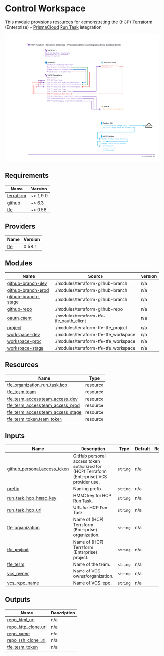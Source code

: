 # Control Workspace

This module provisions resources for demonstrating the (HCP) [Terraform](https://terraform.io) (Enterprise) - [PrismaCloud](https://www.paloaltonetworks.com/prisma/cloud) [Run Task](https://docs.prismacloud.io/en/enterprise-edition/content-collections/application-security/get-started/connect-code-and-build-providers/ci-cd-runs/add-terraform-run-tasks) integration.

![Buildout overview](control.png?raw=true)

<!-- BEGIN_TF_DOCS -->
## Requirements

| Name | Version |
|------|---------|
| <a name="requirement_terraform"></a> [terraform](#requirement\_terraform) | ~> 1.9.0 |
| <a name="requirement_github"></a> [github](#requirement\_github) | ~> 6.3 |
| <a name="requirement_tfe"></a> [tfe](#requirement\_tfe) | ~> 0.58 |

## Providers

| Name | Version |
|------|---------|
| <a name="provider_tfe"></a> [tfe](#provider\_tfe) | 0.58.1 |

## Modules

| Name | Source | Version |
|------|--------|---------|
| <a name="module_github-branch-dev"></a> [github-branch-dev](#module\_github-branch-dev) | ./modules/terraform-github-branch | n/a |
| <a name="module_github-branch-prod"></a> [github-branch-prod](#module\_github-branch-prod) | ./modules/terraform-github-branch | n/a |
| <a name="module_github-branch-stage"></a> [github-branch-stage](#module\_github-branch-stage) | ./modules/terraform-github-branch | n/a |
| <a name="module_github-repo"></a> [github-repo](#module\_github-repo) | ./modules/terraform-github-repo | n/a |
| <a name="module_oauth_client"></a> [oauth\_client](#module\_oauth\_client) | ./modules/terraform-tfe-tfe_oauth_client | n/a |
| <a name="module_project"></a> [project](#module\_project) | ./modules/terraform-tfe-tfe_project | n/a |
| <a name="module_workspace-dev"></a> [workspace-dev](#module\_workspace-dev) | ./modules/terraform-tfe-tfe_workspace | n/a |
| <a name="module_workspace-prod"></a> [workspace-prod](#module\_workspace-prod) | ./modules/terraform-tfe-tfe_workspace | n/a |
| <a name="module_workspace-stage"></a> [workspace-stage](#module\_workspace-stage) | ./modules/terraform-tfe-tfe_workspace | n/a |

## Resources

| Name | Type |
|------|------|
| [tfe_organization_run_task.hcp](https://registry.terraform.io/providers/hashicorp/tfe/latest/docs/resources/organization_run_task) | resource |
| [tfe_team.team](https://registry.terraform.io/providers/hashicorp/tfe/latest/docs/resources/team) | resource |
| [tfe_team_access.team_access_dev](https://registry.terraform.io/providers/hashicorp/tfe/latest/docs/resources/team_access) | resource |
| [tfe_team_access.team_access_prod](https://registry.terraform.io/providers/hashicorp/tfe/latest/docs/resources/team_access) | resource |
| [tfe_team_access.team_access_stage](https://registry.terraform.io/providers/hashicorp/tfe/latest/docs/resources/team_access) | resource |
| [tfe_team_token.team_token](https://registry.terraform.io/providers/hashicorp/tfe/latest/docs/resources/team_token) | resource |

## Inputs

| Name | Description | Type | Default | Required |
|------|-------------|------|---------|:--------:|
| <a name="input_github_personal_access_token"></a> [github\_personal\_access\_token](#input\_github\_personal\_access\_token) | GitHub personal access token authorized for (HCP) Terraform (Enterprise) VCS provider use. | `string` | n/a | yes |
| <a name="input_prefix"></a> [prefix](#input\_prefix) | Naming prefix. | `string` | n/a | yes |
| <a name="input_run_task_hcp_hmac_key"></a> [run\_task\_hcp\_hmac\_key](#input\_run\_task\_hcp\_hmac\_key) | HMAC key for HCP Run Task. | `string` | n/a | yes |
| <a name="input_run_task_hcp_url"></a> [run\_task\_hcp\_url](#input\_run\_task\_hcp\_url) | URL for HCP Run Task. | `string` | n/a | yes |
| <a name="input_tfe_organization"></a> [tfe\_organization](#input\_tfe\_organization) | Name of (HCP) Terraform (Enterprise) organization. | `string` | n/a | yes |
| <a name="input_tfe_project"></a> [tfe\_project](#input\_tfe\_project) | Name of (HCP) Terraform (Enterprise) project. | `string` | n/a | yes |
| <a name="input_tfe_team"></a> [tfe\_team](#input\_tfe\_team) | Name of the team. | `string` | n/a | yes |
| <a name="input_vcs_owner"></a> [vcs\_owner](#input\_vcs\_owner) | Name of VCS owner/organization. | `string` | n/a | yes |
| <a name="input_vcs_repo_name"></a> [vcs\_repo\_name](#input\_vcs\_repo\_name) | Name of VCS repo. | `string` | n/a | yes |

## Outputs

| Name | Description |
|------|-------------|
| <a name="output_repo_html_url"></a> [repo\_html\_url](#output\_repo\_html\_url) | n/a |
| <a name="output_repo_http_clone_url"></a> [repo\_http\_clone\_url](#output\_repo\_http\_clone\_url) | n/a |
| <a name="output_repo_name"></a> [repo\_name](#output\_repo\_name) | n/a |
| <a name="output_repo_ssh_clone_url"></a> [repo\_ssh\_clone\_url](#output\_repo\_ssh\_clone\_url) | n/a |
| <a name="output_tfe_team_token"></a> [tfe\_team\_token](#output\_tfe\_team\_token) | n/a |
<!-- END_TF_DOCS -->
